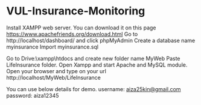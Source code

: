 # VUL-Insurance-Monitoring

Install XAMPP web server. You can download it on this page https://www.apachefriends.org/download.html
Go to http://localhost/dashboard/ and click phpMyAdmin
Create a database name myinsurance
Import myinsurance.sql

Go to Drive:\xampp\htdocs and create new folder name MyWeb
Paste LifeInsurance folder.
Open Xampp and start Apache and MySQL module.
Open your browser and type on your url http://localhost/MyWeb/LifeInsurance

You can use below details for demo.
username: aiza25kin@gmail.com
password: aiza12345
